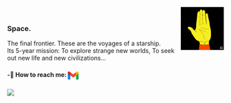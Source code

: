 <img src="https://raw.githubusercontent.com/KatlenVanessa/KatlenVanessa/master/200w.gif" align="right" width="100" > 
<br>
<h4><h3>Space.</h3> The final frontier. These are the voyages of a starship.<br>
Its 5-year mission: To explore strange new worlds, To seek out new life and new civilizations...</h4>
<br>
<h4>-🔔 How to reach me: 
<a href="mailto:katlenvanessa15@gmail.com" target="blank"><img align="center" src="https://raw.githubusercontent.com/KatlenVanessa/KatlenVanessa/master/5968534.png" height="25" /></a></h4>


<img height="180em" src="https://github-readme-stats.vercel.app/api?username=Gapur&show_icons=true&hide_border=true&&count_private=true&include_all_commits=true" />

